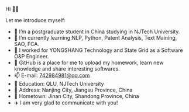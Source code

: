  Hi 🙋‍♂️

Let me introduce myself:

- 👏 I’m a postgraduate student in China studying in NJTech University. 
- 🌱 I’m currently learning:NLP, Python, Patent Analysis, Text Maining, SAO, FCA.
- 👯 I worked for YONGSHANG Technology and State Grid as a Software O&P Engineer.
- 🤔 GitHub is a place for me to upload my homework, learn new knowledge and share interesting softwares.
- 📫 E-mail: 742984981@qq.com
- 📘 Education: QLU, NJTech University
- 📲 Address: Nanjing City, Jiangsu Province, China
- 🌇 Hometown: Jinan City, Shandong Province, China
- ✈️ I am very glad to communicate with you!

